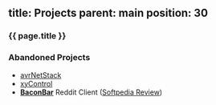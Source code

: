 title: Projects
parent: main
position: 30
---

### {{ page.title }}

<!--%
mpages = [p for p in pages if p.get("parent", "") == "projects" and p.lang == "en"]
mpages.sort(key=lambda p: int(p["position"]))
for p in mpages:
    if p.title == "Blog":
        print "  * **[%s](%s)**" % (p.post, p.url) # markdown list item
    else:
        print "  * **[%s](%s)**" % (p.title, p.url) # markdown list item
%-->

### Abandoned Projects

 * [avrNetStack](http://xythobuz.de/avrnetstack.html)
 * [xyControl](http://xythobuz.de/xycontrol.html)
 * **[BaconBar](http://xythobuz.de/baconbar/)** Reddit Client ([Softpedia Review](http://mac.softpedia.com/get/Internet-Utilities/BaconBar.shtml))

